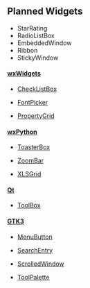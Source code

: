 ## Planned Widgets
- StarRating
- RadioListBox
- EmbeddedWindow
- Ribbon
- StickyWindow

#### [wxWidgets](http://docs.wxwidgets.org/3.1/page_screenshots.html)
- [CheckListBox](http://docs.wxwidgets.org/3.1/classwx_check_list_box.html)


- [FontPicker](http://docs.wxwidgets.org/3.1/classwx_font_picker_ctrl.html)


- [PropertyGrid](http://docs.wxwidgets.org/3.1/classwx_property_grid.html)

#### [wxPython](https://wxpython.org/Phoenix/docs/html/gallery.html)
- [ToasterBox](https://wxpython.org/Phoenix/docs/html/wx.lib.agw.toasterbox.ToasterBox.html)

- [ZoomBar](https://wxpython.org/Phoenix/docs/html/wx.lib.agw.zoombar.ZoomBar.html)

- [XLSGrid](https://wxpython.org/Phoenix/docs/html/wx.lib.agw.xlsgrid.XLSGrid.html)

#### [Qt](http://doc.qt.io/qt-5/gallery.html)
- [ToolBox](http://doc.qt.io/qt-5/qtoolbox.html)

#### [GTK3](https://developer.gnome.org/gtk3/stable/ch03.html)
- [MenuButton](https://developer.gnome.org/gtk3/stable/GtkMenuButton.html)


- [SearchEntry](https://developer.gnome.org/gtk3/stable/GtkSearchEntry.html)


- [ScrolledWindow](https://developer.gnome.org/gtk3/stable/GtkScrolledWindow.html)
- [ToolPalette](https://developer.gnome.org/gtk3/stable/GtkToolPalette.html)
